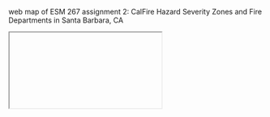 <p>web map of ESM 267 assignment 2: CalFire Hazard Severity Zones and Fire Departments in Santa Barbara, CA</p>

<iframe
    marginheight=0
    marginwidth=0
    scrolling=no

    height=1326
    width=1224
    src="qgis2web/index.html">
</iframe>
